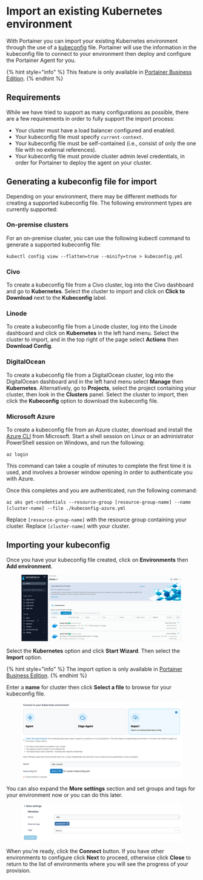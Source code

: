 # Import an existing Kubernetes environment

With Portainer you can import your existing Kubernetes environment through the use of a [kubeconfig](https://kubernetes.io/docs/concepts/configuration/organize-cluster-access-kubeconfig/) file. Portainer will use the information in the kubeconfig file to connect to your environment then deploy and configure the Portainer Agent for you.

{% hint style="info" %}
This feature is only available in [Portainer Business Edition](https://www.portainer.io/business-upsell?from=k8s-create-from-kubeconfig).
{% endhint %}

## Requirements

While we have tried to support as many configurations as possible, there are a few requirements in order to fully support the import process:

* Your cluster must have a load balancer configured and enabled.
* Your kubeconfig file must specify `current-context`.
* Your kubeconfig file must be self-contained (i.e., consist of only the one file with no external references).
* Your kubeconfig file must provide cluster admin level credentials, in order for Portainer to deploy the agent on your cluster.

## Generating a kubeconfig file for import

Depending on your environment, there may be different methods for creating a supported kubeconfig file. The following environment types are currently supported:

### On-premise clusters

For an on-premise cluster, you can use the following kubectl command to generate a supported kubeconfig file:

```
kubectl config view --flatten=true --minify=true > kubeconfig.yml
```

### Civo

To create a kubeconfig file from a Civo cluster, log into the Civo dashboard and go to **Kubernetes**. Select the cluster to import and click on **Click to Download** next to the **Kubeconfig** label.

### Linode

To create a kubeconfig file from a Linode cluster, log into the Linode dashboard and click on **Kubernetes** in the left hand menu. Select the cluster to import, and in the top right of the page select **Actions** then **Download Config**.

### DigitalOcean

To create a kubeconfig file from a DigitalOcean cluster, log into the DigitalOcean dashboard and in the left hand menu select **Manage** then **Kubernetes**. Alternatively, go to **Projects**, select the project containing your cluster, then look in the **Clusters** panel. Select the cluster to import, then click the **Kubeconfig** option to download the kubeconfig file.

### Microsoft Azure

To create a kubeconfig file from an Azure cluster, download and install the [Azure CLI](https://docs.microsoft.com/en-us/cli/azure/install-azure-cli) from Microsoft. Start a shell session on Linux or an administrator PowerShell session on Windows, and run the following:

```
az login
```

This command can take a couple of minutes to complete the first time it is used, and involves a browser window opening in order to authenticate you with Azure.

Once this completes and you are authenticated, run the following command:

```
az aks get-credentials --resource-group [resource-group-name] --name [cluster-name] --file ./kubeconfig-azure.yml
```

Replace `[resource-group-name]` with the resource group containing your cluster. Replace `[cluster-name]` with your cluster.

## Importing your kubeconfig

Once you have your kubeconfig file created, click on **Environments** then **Add environment**.

<figure><img src="../../../../.gitbook/assets/2.15-add_env.gif" alt=""><figcaption></figcaption></figure>

&#x20;Select the **Kubernetes** option and click **Start Wizard**. Then select the **Import** option.

{% hint style="info" %}
The import option is only available in [Portainer Business Edition](https://www.portainer.io/business-upsell?from=k8s-create-from-kubeconfig).
{% endhint %}

Enter a **name** for cluster then click **Select a file** to browse for your kubeconfig file.&#x20;

<figure><img src="../../../../.gitbook/assets/2.15-k8s_import_kubeconfig.png" alt=""><figcaption></figcaption></figure>

You can also expand the **More settings** section and set groups and tags for your environment now or you can do this later.

<figure><img src="../../../../.gitbook/assets/2.15-k8s_more_settings.png" alt=""><figcaption></figcaption></figure>

When you're ready, click the **Connect** button. If you have other environments to configure click **Next** to proceed, otherwise click **Close** to return to the list of environments where you will see the progress of your provision.
